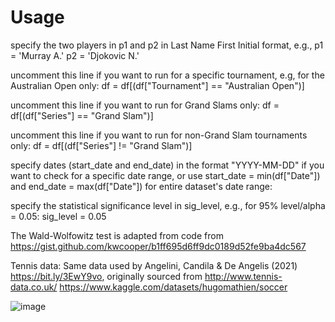 # Usage
specify the two players in p1 and p2 in Last Name First Initial format, e.g.,
p1 = 'Murray A.'
p2 = 'Djokovic N.'
    
uncomment this line if you want to run for a specific tournament, e.g, for the Australian Open only:
df = df[(df["Tournament"] == "Australian Open")]
    
uncomment this line if you want to run for Grand Slams only:
df = df[(df["Series"] == "Grand Slam")]
    
uncomment this line if you want to run for non-Grand Slam tournaments only:
df = df[(df["Series"] != "Grand Slam")]
    
specify dates (start_date and end_date) in the format "YYYY-MM-DD" if you want to check for a specific date range, or use start_date = min(df["Date"]) and end_date = max(df["Date"]) for entire dataset's date range:

specify the statistical significance level in sig_level, e.g., for 95% level/alpha = 0.05:
sig_level = 0.05
    
The Wald-Wolfowitz test is adapted from code from https://gist.github.com/kwcooper/b1ff695d6ff9dc0189d52fe9ba4dc567

Tennis data: Same data used by Angelini, Candila & De Angelis (2021) https://bit.ly/3EwY9vo, originally sourced from
http://www.tennis-data.co.uk/
https://www.kaggle.com/datasets/hugomathien/soccer

![image](https://user-images.githubusercontent.com/29388472/166176166-2a2ed1bc-61b6-4fdc-a102-89dd91f1f4a3.png)
